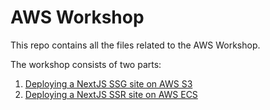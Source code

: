 # AWS Workshop

This repo contains all the files related to the AWS Workshop.

The workshop consists of two parts:

1. [Deploying a NextJS SSG site on AWS S3](01-static-site/README.md)
2. [Deploying a NextJS SSR site on AWS ECS](02-dynamic-site/README.md)
